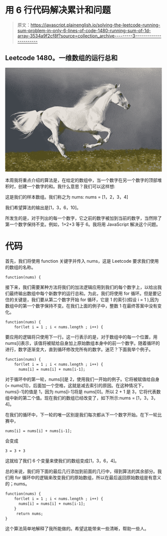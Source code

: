 # 用 6 行代码解决累计和问题

> 原文：<https://javascript.plainenglish.io/solving-the-leetcode-running-sum-problem-in-only-6-lines-of-code-1480-running-sum-of-1d-array-3534a9f2cf8f?source=collection_archive---------3----------------------->

## Leetcode 1480。一维数组的运行总和

![](img/630b1cd27c39a5bcfc3fe7dc5da7cdb2.png)

本周我将重点介绍的算法是，在给定的数组中，当一个数字在另一个数字的顶部堆积时，创建一个数字的和。我什么意思？我们可以这样想:

这是我们的样本数组。我们称之为 nums: nums = [1，2，3，4]

我们希望算法的输出是[1，3，6，10]。

所发生的是，对于列出的每一个数字，它之前的数字被加到当前的数字，当然除了第一个数字保持不变。例如，1+2+3 等于 6。我将用 JavaScript 解决这个问题。

# 代码

首先，我们将使用 function 关键字并传入 nums，这是 Leetcode 要求我们使用的数组的名称。

```
function(nums) {
```

接下来，我们需要某种方法将我们的加法逻辑应用到我们的每个数字上，以给出我们最终输出数组中每个新数字的运行总和。为此，我们将使用 for 循环。但是要记住的关键是，我们要从第二个数字开始 for 循环，它是 1 的索引(假设 i = 1 ),因为数组中的第一个数字保持不变。在我们上面的例子中，整数 1 在最终答案中没有变化。

```
function(nums) {
    for(let i = 1 ; i < nums.length ; i++) {
```

要应用的逻辑将只使用下一行。这一行表示的是，对于数组中的每一个位置，用 nums[i]表示，该值将被赋给自身加上原始数组本身中的前一个数字。随着循环的进行，数字逐渐变大，直到循环修改完所有的数字。迷茫？下面我举个例子。

```
function(nums) {
    for(let i = 1 ; i < nums.length ; i++) {
      nums[i] = nums[i] + nums[i-1];
```

对于循环中的第一轮，nums[i]是 2，使用我们一开始的例子。它将被赋值给自身(= nums[1])，后面加一个空格，这就是减去索引的原因。在这种情况下，nums[i-1]的值是 1，因为 nums[i-1]将是 nums[0]。所以 2 + 1 是 3，它将代表数组中新的第二个值。现在我们的数组已经改变了，如下所示:nums = [1，3，3，4]。

在我们的循环中，下一轮的唯一区别是我们每次都从下一个数字开始。在下一轮比赛中，

```
nums[i] = nums[i] + nums[i-1]; 
```

会变成

```
3 = 3 + 3
```

这就给了我们 6 个变量来使我们的数组变成[1，3，6，4]。

总的来说，我们将下面的最后几行添加到前面的几行中，得到算法的其余部分。我们用 for 循环中的逻辑来改变我们的原始数组，所以在最后返回原始数组是有意义的；nums。

```
function(nums) {
    for(let i = 1 ; i < nums.length ; i++) {
      nums[i] = nums[i] + nums[i-1];
    }
     return nums;
}
```

这个算法简单地解释了我所能做的。希望这能带来一些清晰，帮助一些人。